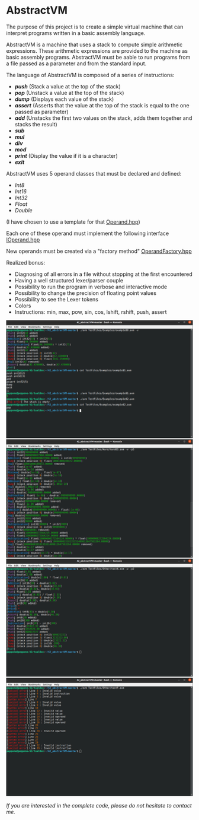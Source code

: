 # AbstractVM

The purpose of this project is to create a simple virtual machine that can interpret programs written in a basic assembly language.

AbstractVM is a machine that uses a stack to compute simple arithmetic expressions.
These arithmetic expressions are provided to the machine as basic assembly programs.
AbstractVM must be aable to run programs from a file passed as a parameter and from the standard input.

The language of AbstractVM is composed of a series of instructions:
- ***push*** (Stack a value at the top of the stack)
- ***pop*** (Unstack a value at the top of the stack)
- ***dump*** (Displays each value of the stack)
- ***assert*** (Asserts that the value at the top of the stack is equal to the one passed as parameter)
- ***add*** (Unstacks the first two values on the stack, adds them together and stacks the result)
- ***sub***
- ***mul***
- ***div***
- ***mod***
- ***print*** (Display the value if it is a character)
- ***exit***

AbstractVM uses 5 operand classes that must be declared and defined:
- *Int8*
- *Int16*
- *Int32*
- *Float*
- *Double*

(I have chosen to use a template for that [Operand.hpp](includes/Operand.hpp))

Each one of these operand must implement the following interface [IOperand.hpp](includes/IOperand.hpp)

New operands must be created via a "factory method" [OperandFactory.hpp](includes/OperandFactory.hpp)

Realized bonus:
- Diagnosing of all errors in a file without stopping at the first encountered
- Having a well structured lexer/parser couple
- Possibility to run the program in verbose and interactive mode
- Possibility to change the precision of floating point values
- Possibility to see the Lexer tokens
- Colors
- Instructions: min, max, pow, sin, cos, lshift, rshift, push, assert

![alt text](Screen/1.JPG)
![alt text](Screen/2.JPG)
![alt text](Screen/3.JPG)
![alt text](Screen/4.JPG)

_If you are interested in the complete code, please do not hesitate to contact me._
